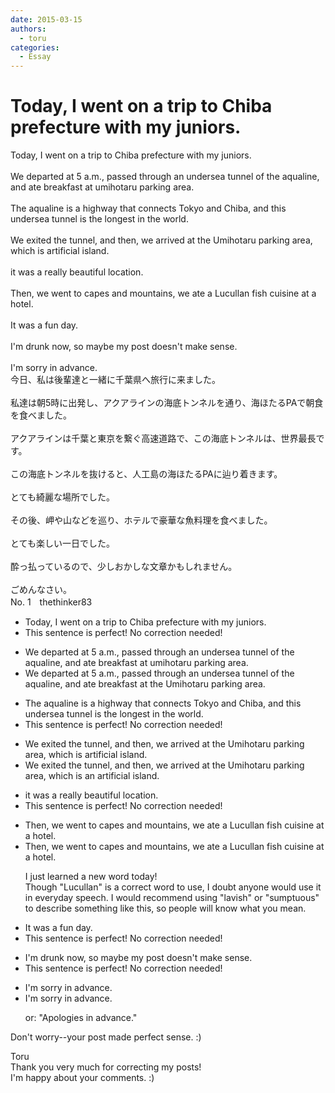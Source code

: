 ```yaml
---
date: 2015-03-15
authors:
  - toru
categories:
  - Essay
---
```


<h1 id="subject_show">Today,  I went on a trip to Chiba prefecture with my juniors.</h1>
<div class="date" hidden>Mar 15, 2015 23:57</div>
<div id="post"><div id="body_show_ori">
Today,  I went on a trip to Chiba prefecture with my juniors.<br/><br/>We departed at 5 a.m., passed through an undersea tunnel of the aqualine, and ate breakfast at umihotaru parking area.<br/><br/>The aqualine is a highway that connects Tokyo and Chiba, and this undersea tunnel is the longest in the world.<br/><br/>We exited the tunnel, and then, we arrived at the Umihotaru parking area, which is artificial island.<br/><br/>it was a really beautiful location.<br/><br/>Then, we went to capes and mountains, we ate a Lucullan fish cuisine at a hotel.<br/><br/>It was a fun day.<br/><br/>I'm drunk now, so maybe my post doesn't make sense.<br/><br/>I'm sorry in advance.<br/>
</div></div>

<!-- more -->

<div id="post_ja"><div id="body_show_mo">
今日、私は後輩達と一緒に千葉県へ旅行に来ました。<br/><br/>私達は朝5時に出発し、アクアラインの海底トンネルを通り、海ほたるPAで朝食を食べました。<br/><br/>アクアラインは千葉と東京を繋ぐ高速道路で、この海底トンネルは、世界最長です。<br/><br/>この海底トンネルを抜けると、人工島の海ほたるPAに辿り着きます。<br/><br/>とても綺麗な場所でした。<br/><br/>その後、岬や山などを巡り、ホテルで豪華な魚料理を食べました。<br/><br/>とても楽しい一日でした。<br/><br/>酔っ払っているので、少しおかしな文章かもしれません。<br/><br/>ごめんなさい。
</div></div>
<div id="block"><div class="first_name"> No. 1　<span class="just_name">thethinker83</span></div><div id="block2">
<ul class="correction_field">
<li class="incorrect">Today,  I went on a trip to Chiba prefecture with my juniors.</li>
<li class="corrected perfect">This sentence is perfect! No correction needed!</li>
</ul>
<ul class="correction_field">
<li class="incorrect">We departed at 5 a.m., passed through an undersea tunnel of the aqualine, and ate breakfast at umihotaru parking area.</li>
<li class="corrected correct">
We departed at 5 a.m., passed through an undersea tunnel of the aqualine, and ate breakfast at <span class="f_blue">the U</span>mihotaru parking area.
</li>
</ul>
<ul class="correction_field">
<li class="incorrect">The aqualine is a highway that connects Tokyo and Chiba, and this undersea tunnel is the longest in the world.</li>
<li class="corrected perfect">This sentence is perfect! No correction needed!</li>
</ul>
<ul class="correction_field">
<li class="incorrect">We exited the tunnel, and then, we arrived at the Umihotaru parking area, which is artificial island.</li>
<li class="corrected correct">
We exited the tunnel, and then, we arrived at the Umihotaru parking area, which is <span class="f_blue">an </span>artificial island.
</li>
</ul>
<ul class="correction_field">
<li class="incorrect">it was a really beautiful location.</li>
<li class="corrected perfect">This sentence is perfect! No correction needed!</li>
</ul>
<ul class="correction_field">
<li class="incorrect">Then, we went to capes and mountains, we ate a Lucullan fish cuisine at a hotel.</li>
<li class="corrected correct">
Then, we went to capes and mountains, we ate a <span class="f_gray">Lucullan</span> fish cuisine at a hotel.
<p class="correction_comment">I just learned a new word today!<br/>Though "Lucullan" is a correct word to use, I doubt anyone would use it in everyday speech.  I would recommend using "lavish" or "sumptuous" to describe something like this, so people will know what you mean.</p>
</li>
</ul>
<ul class="correction_field">
<li class="incorrect">It was a fun day.</li>
<li class="corrected perfect">This sentence is perfect! No correction needed!</li>
</ul>
<ul class="correction_field">
<li class="incorrect">I'm drunk now, so maybe my post doesn't make sense.</li>
<li class="corrected perfect">This sentence is perfect! No correction needed!</li>
</ul>
<ul class="correction_field">
<li class="incorrect">I'm sorry in advance.</li>
<li class="corrected correct">
I'm sorry in advance.
<p class="correction_comment">or: "Apologies in advance."</p>
</li>
</ul>
<p class="comment_small">
 Don't worry--your post made perfect sense.  :)
</p>

</div><div class="name"><span class="just_name">Toru</span><br>
Thank you very much for correcting my posts!<br/>I'm happy about your comments. :)
</div>
</div>
